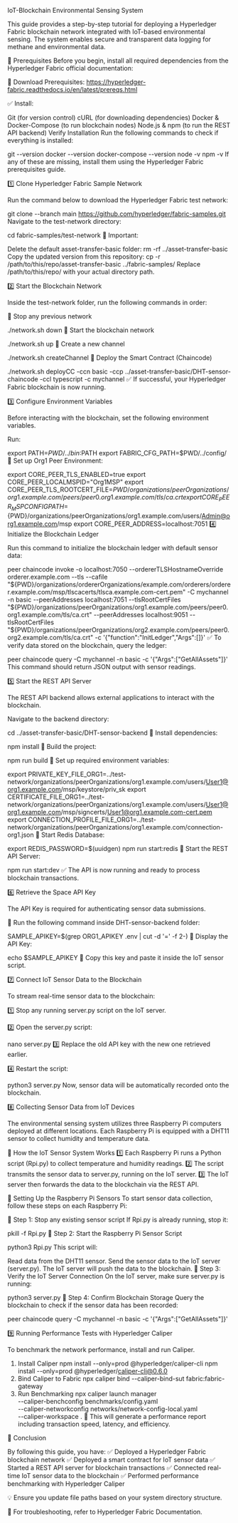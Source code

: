 IoT-Blockchain Environmental Sensing System

This guide provides a step-by-step tutorial for deploying a Hyperledger Fabric blockchain network integrated with IoT-based environmental sensing. The system enables secure and transparent data logging for methane and environmental data.

📌 Prerequisites
Before you begin, install all required dependencies from the Hyperledger Fabric official documentation:

🔗 Download Prerequisites: https://hyperledger-fabric.readthedocs.io/en/latest/prereqs.html

✅ Install:

Git (for version control)
cURL (for downloading dependencies)
Docker & Docker-Compose (to run blockchain nodes)
Node.js & npm (to run the REST API backend)
Verify Installation
Run the following commands to check if everything is installed:

git --version
docker --version
docker-compose --version
node -v
npm -v
If any of these are missing, install them using the Hyperledger Fabric prerequisites guide.

1️⃣ Clone Hyperledger Fabric Sample Network

Run the command below to download the Hyperledger Fabric test network:

git clone --branch main https://github.com/hyperledger/fabric-samples.git
Navigate to the test-network directory:

cd fabric-samples/test-network
📌 Important:

Delete the default asset-transfer-basic folder:
rm -rf ../asset-transfer-basic
Copy the updated version from this repository:
cp -r /path/to/this/repo/asset-transfer-basic ../fabric-samples/
Replace /path/to/this/repo/ with your actual directory path.

2️⃣ Start the Blockchain Network

Inside the test-network folder, run the following commands in order:

🔻 Stop any previous network

./network.sh down
🔻 Start the blockchain network

./network.sh up
🔻 Create a new channel

./network.sh createChannel
🔻 Deploy the Smart Contract (Chaincode)

./network.sh deployCC -ccn basic -ccp ../asset-transfer-basic/DHT-sensor-chaincode -ccl typescript -c mychannel
✅ If successful, your Hyperledger Fabric blockchain is now running.

3️⃣ Configure Environment Variables

Before interacting with the blockchain, set the following environment variables.

Run:

export PATH=${PWD}/../bin:$PATH
export FABRIC_CFG_PATH=$PWD/../config/
🔹 Set up Org1 Peer Environment:

export CORE_PEER_TLS_ENABLED=true
export CORE_PEER_LOCALMSPID="Org1MSP"
export CORE_PEER_TLS_ROOTCERT_FILE=${PWD}/organizations/peerOrganizations/org1.example.com/peers/peer0.org1.example.com/tls/ca.crt
export CORE_PEER_MSPCONFIGPATH=${PWD}/organizations/peerOrganizations/org1.example.com/users/Admin@org1.example.com/msp
export CORE_PEER_ADDRESS=localhost:7051
4️⃣ Initialize the Blockchain Ledger

Run this command to initialize the blockchain ledger with default sensor data:

peer chaincode invoke -o localhost:7050 --ordererTLSHostnameOverride orderer.example.com --tls --cafile "${PWD}/organizations/ordererOrganizations/example.com/orderers/orderer.example.com/msp/tlscacerts/tlsca.example.com-cert.pem" -C mychannel -n basic --peerAddresses localhost:7051 --tlsRootCertFiles "${PWD}/organizations/peerOrganizations/org1.example.com/peers/peer0.org1.example.com/tls/ca.crt" --peerAddresses localhost:9051 --tlsRootCertFiles "${PWD}/organizations/peerOrganizations/org2.example.com/peers/peer0.org2.example.com/tls/ca.crt" -c '{"function":"InitLedger","Args":[]}'
✅ To verify data stored on the blockchain, query the ledger:

peer chaincode query -C mychannel -n basic -c '{"Args":["GetAllAssets"]}'
This command should return JSON output with sensor readings.

5️⃣ Start the REST API Server

The REST API backend allows external applications to interact with the blockchain.

Navigate to the backend directory:

cd ../asset-transfer-basic/DHT-sensor-backend
🔹 Install dependencies:

npm install
🔹 Build the project:

npm run build
🔹 Set up required environment variables:

export PRIVATE_KEY_FILE_ORG1=../test-network/organizations/peerOrganizations/org1.example.com/users/User1@org1.example.com/msp/keystore/priv_sk
export CERTIFICATE_FILE_ORG1=../test-network/organizations/peerOrganizations/org1.example.com/users/User1@org1.example.com/msp/signcerts/User1@org1.example.com-cert.pem
export CONNECTION_PROFILE_FILE_ORG1=../test-network/organizations/peerOrganizations/org1.example.com/connection-org1.json
🔹 Start Redis Database:

export REDIS_PASSWORD=$(uuidgen)
npm run start:redis
🔹 Start the REST API Server:

npm run start:dev
✅ The API is now running and ready to process blockchain transactions.

6️⃣ Retrieve the Space API Key

The API Key is required for authenticating sensor data submissions.

🔹 Run the following command inside DHT-sensor-backend folder:

SAMPLE_APIKEY=$(grep ORG1_APIKEY .env | cut -d '=' -f 2-)
🔹 Display the API Key:

echo $SAMPLE_APIKEY
📌 Copy this key and paste it inside the IoT sensor script.

7️⃣ Connect IoT Sensor Data to the Blockchain

To stream real-time sensor data to the blockchain:

1️⃣ Stop any running server.py script on the IoT server.

2️⃣ Open the server.py script:

nano server.py
3️⃣ Replace the old API key with the new one retrieved earlier.

4️⃣ Restart the script:

python3 server.py
Now, sensor data will be automatically recorded onto the blockchain.

8️⃣ Collecting Sensor Data from IoT Devices

The environmental sensing system utilizes three Raspberry Pi computers deployed at different locations. Each Raspberry Pi is equipped with a DHT11 sensor to collect humidity and temperature data.

🔹 How the IoT Sensor System Works
1️⃣ Each Raspberry Pi runs a Python script (Rpi.py) to collect temperature and humidity readings.
2️⃣ The script transmits the sensor data to server.py, running on the IoT server.
3️⃣ The IoT server then forwards the data to the blockchain via the REST API.

🔹 Setting Up the Raspberry Pi Sensors
To start sensor data collection, follow these steps on each Raspberry Pi:

📌 Step 1: Stop any existing sensor script
If Rpi.py is already running, stop it:

pkill -f Rpi.py
📌 Step 2: Start the Raspberry Pi Sensor Script

python3 Rpi.py
This script will:

Read data from the DHT11 sensor.
Send the sensor data to the IoT server (server.py).
The IoT server will push the data to the blockchain.
📌 Step 3: Verify the IoT Server Connection
On the IoT server, make sure server.py is running:

python3 server.py
📌 Step 4: Confirm Blockchain Storage
Query the blockchain to check if the sensor data has been recorded:

peer chaincode query -C mychannel -n basic -c '{"Args":["GetAllAssets"]}'

9️⃣ Running Performance Tests with Hyperledger Caliper

To benchmark the network performance, install and run Caliper.

1. Install Caliper
npm install --only=prod @hyperledger/caliper-cli
npm install --only=prod @hyperledger/caliper-cli@0.6.0
2. Bind Caliper to Fabric
npx caliper bind --caliper-bind-sut fabric:fabric-gateway
3. Run Benchmarking
npx caliper launch manager \
--caliper-benchconfig benchmarks/config.yaml \
--caliper-networkconfig networks/network-config-local.yaml \
--caliper-workspace .
📌 This will generate a performance report including transaction speed, latency, and efficiency.

🎯 Conclusion

By following this guide, you have: ✅ Deployed a Hyperledger Fabric blockchain network
✅ Deployed a smart contract for IoT sensor data
✅ Started a REST API server for blockchain transactions
✅ Connected real-time IoT sensor data to the blockchain
✅ Performed performance benchmarking with Hyperledger Caliper

💡 Ensure you update file paths based on your system directory structure.

📖 For troubleshooting, refer to Hyperledger Fabric Documentation.


